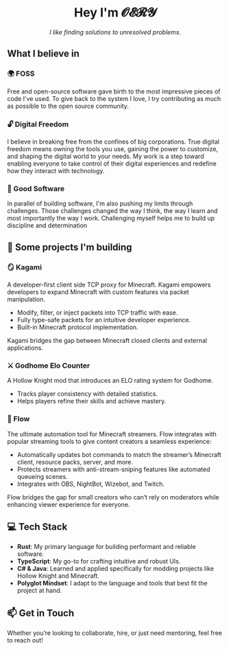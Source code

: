 <div align="center">
  
# Hey I'm 𝓞𝓔𝓡𝓨

*I like finding solutions to unresolved problems.*

</div>

## What I believe in

### 🌍 FOSS

Free and open-source software gave birth to the most impressive pieces of code I've used.
To give back to the system I love, I try contributing as much as possible to the open source community.

### 🔓 Digital Freedom
I believe in breaking free from the confines of big corporations.
True digital freedom means owning the tools you use, gaining the power to customize, and shaping the digital world to your needs. My work is a step toward enabling everyone to take control of their digital experiences and redefine how they interact with technology.

### 💎 Good Software

In parallel of building software, I'm also pushing my limits through challenges. Those challenges changed the way I think, the way I learn and most importantly the way I work. Challenging myself helps me to build up discipline and determination

## 🚀 Some projects I'm building

### 🪞 Kagami
A developer-first client side TCP proxy for Minecraft.
Kagami empowers developers to expand Minecraft with custom features via packet manipulation.

- Modify, filter, or inject packets into TCP traffic with ease.
- Fully type-safe packets for an intuitive developer experience.
- Built-in Minecraft protocol implementation.

Kagami bridges the gap between Minecraft closed clients and external applications.

### ⚔️ Godhome Elo Counter
A Hollow Knight mod that introduces an ELO rating system for Godhome.

- Tracks player consistency with detailed statistics.
- Helps players refine their skills and achieve mastery.

### 🌊 Flow
The ultimate automation tool for Minecraft streamers.
Flow integrates with popular streaming tools to give content creators a seamless experience:

- Automatically updates bot commands to match the streamer’s Minecraft client, resource packs, server, and more.
- Protects streamers with anti-stream-sniping features like automated queueing scenes.
- Integrates with OBS, NightBot, Wizebot, and Twitch.

Flow bridges the gap for small creators who can’t rely on moderators while enhancing viewer experience for everyone.

## 💻 Tech Stack

- **Rust**: My primary language for building performant and reliable software.
- **TypeScript**: My go-to for crafting intuitive and robust UIs.
- **C# & Java**: Learned and applied specifically for modding projects like Hollow Knight and Minecraft.
- **Polyglot Mindset**: I adapt to the language and tools that best fit the project at hand.

## 📫 Get in Touch

Whether you’re looking to collaborate, hire, or just need mentoring, feel free to reach out!
